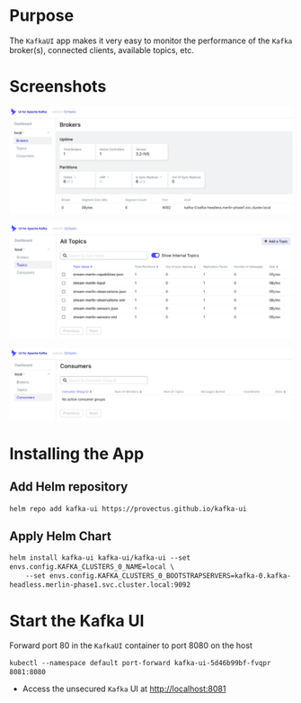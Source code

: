 

# Purpose

The `KafkaUI` app makes it very easy to monitor the performance of the `Kafka`
broker(s), connected clients, available topics, etc.


# Screenshots

![img](./images/KafkaUI-0.png)

![img](./images/KafkaUI-1.png)

![img](./images/KafkaUI-2.png)


# Installing the App


## Add Helm repository

    helm repo add kafka-ui https://provectus.github.io/kafka-ui


## Apply Helm Chart

    helm install kafka-ui kafka-ui/kafka-ui --set envs.config.KAFKA_CLUSTERS_0_NAME=local \
        --set envs.config.KAFKA_CLUSTERS_0_BOOTSTRAPSERVERS=kafka-0.kafka-headless.merlin-phase1.svc.cluster.local:9092


# Start the Kafka UI

Forward port 80 in the `KafkaUI` container to port 8080 on the host

    kubectl --namespace default port-forward kafka-ui-5d46b99bf-fvqpr 8081:8080

-   Access the unsecured `Kafka` UI at <http://localhost:8081>


